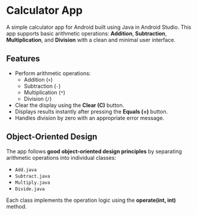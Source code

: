 # Calculator App

A simple calculator app for Android built using Java in Android Studio. This app supports basic arithmetic operations: **Addition**, **Subtraction**, **Multiplication**, and **Division** with a clean and minimal user interface.

## Features

- Perform arithmetic operations:
  - Addition (`+`)
  - Subtraction (`-`)
  - Multiplication (`*`)
  - Division (`/`)
- Clear the display using the **Clear (C)** button.
- Displays results instantly after pressing the **Equals (=)** button.
- Handles division by zero with an appropriate error message.

## Object-Oriented Design

The app follows **good object-oriented design principles** by separating arithmetic operations into individual classes:
- `Add.java`
- `Subtract.java`
- `Multiply.java`
- `Divide.java`

Each class implements the operation logic using the **operate(int, int)** method.

